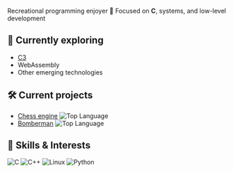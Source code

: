 Recreational programming enjoyer 🍇 
Focused on **C**, systems, and low-level development


## 🌱 Currently exploring
- [C3](https://c3-lang.org/)
- WebAssembly
- Other emerging technologies


## 🛠️ Current projects
- [Chess engine](https://github.com/jgmen/chess_engine) ![Top Language](https://img.shields.io/github/languages/top/jgmen/chess_engine) 
- [Bomberman](https://github.com/jgmen/bomberman) ![Top Language](https://img.shields.io/github/languages/top/jgmen/bomberman) 


## 🔧 Skills & Interests
![C](https://img.shields.io/badge/C-555555?style=for-the-badge&logo=c)
![C++](https://img.shields.io/badge/C++-00599C?style=for-the-badge&logo=c%2B%2B)
![Linux](https://img.shields.io/badge/Linux-FCC624?style=for-the-badge&logo=linux)
![Python](https://img.shields.io/badge/Python-3776AB?style=for-the-badge&logo=python)
